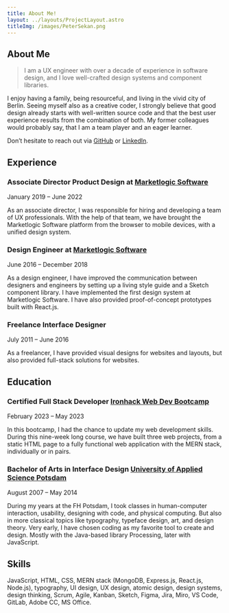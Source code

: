 ```yaml
---
title: About Me!
layout: ../layouts/ProjectLayout.astro
titleImg: /images/PeterSekan.png
---
```


## About Me

> I am a UX engineer with over a decade of experience in software design, and I love well-crafted design systems and component libraries.

I enjoy having a family, being resourceful, and living in the vivid city of Berlin. Seeing myself also as a creative coder, I strongly believe that good design already starts with well-written source code and that the best user experience results from the combination of both. My former colleagues would probably say, that I am a team player and an eager learner.

Don’t hesitate to reach out via [GitHub](https://github.com/PDXIII) or [LinkedIn](https://www.linkedin.com/in/pdxiii/).

## Experience

### Associate Director Product Design at [Marketlogic Software](https://marketlogicsoftware.com/)

January 2019 – June 2022

As an associate director, I was responsible for hiring and developing a team of UX professionals. With the help of that team, we have brought the Marketlogic Software platform from the browser to mobile devices, with a unified design system.

### Design Engineer at [Marketlogic Software](https://marketlogicsoftware.com/)

June 2016 – December 2018

As a design engineer, I have improved the communication between designers and engineers by setting up a living style guide and a Sketch component library. I have implemented the first design system at Marketlogic Software. I have also provided proof-of-concept prototypes built with React.js.

### Freelance Interface Designer

July 2011 – June 2016

As a freelancer, I have provided visual designs for websites and layouts, but also provided full-stack solutions for websites.

## Education

### Certified Full Stack Developer [Ironhack Web Dev Bootcamp](https://www.ironhack.com/de/en)

February 2023 – May 2023

In this bootcamp, I had the chance to update my web development skills. During this nine-week long course, we have built three web projects, from a static HTML page to a fully functional web application with the MERN stack, individually or in pairs.

### Bachelor of Arts in Interface Design [University of Applied Science Potsdam](https://www.fh-potsdam.de/en/study-further-education/degree-programs/ba-interface-design)

August 2007 – May 2014

During my years at the FH Potsdam, I took classes in human-computer interaction, usability, designing with code, and physical computing. But also in more classical topics like typography, typeface design, art, and design theory. Very early, I have chosen coding as my favorite tool to create and design. Mostly with the Java-based library Processing, later with JavaScript.

## Skills

JavaScript, HTML, CSS, MERN stack (MongoDB, Express.js, React.js, Node.js), typography, UI design, UX design, atomic design, design systems, design thinking, Scrum, Agile, Kanban, Sketch, Figma, Jira, Miro, VS Code, GitLab, Adobe CC, MS Office.

